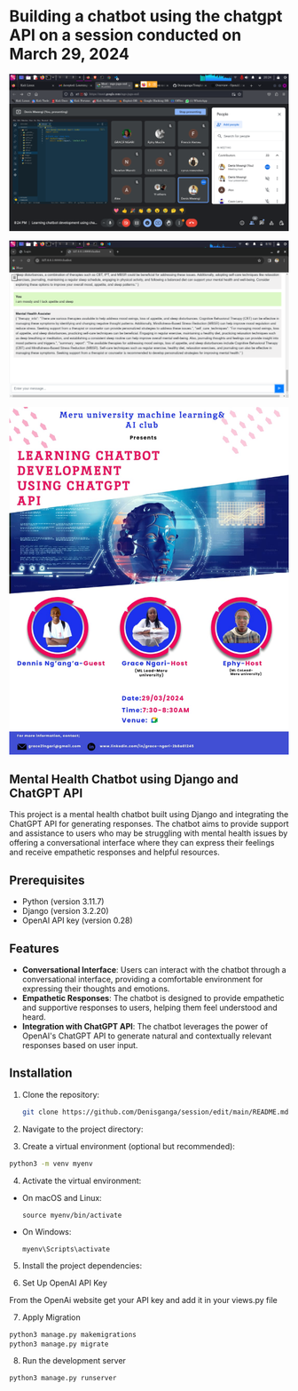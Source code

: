 # Building a chatbot using the chatgpt API on a session conducted on March 29, 2024
![Example Image](https://github.com/Denisganga/session/blob/main/Screenshot_2024-03-29_20_24_04.png)

![Example Image](Screenshot_2024-03-31_08_10_58.png)

![Example Image](WhatsApp%20Image%202024-03-29%20at%2010.55.22%20PM.jpeg)

## Mental Health Chatbot using Django and ChatGPT API

This project is a mental health chatbot built using Django and integrating the ChatGPT API for generating responses. The chatbot aims to provide support and assistance to users who may be struggling with mental health issues by offering a conversational interface where they can express their feelings and receive empathetic responses and helpful resources.

## Prerequisites

- Python (version 3.11.7)
- Django (version 3.2.20)
- OpenAI API key (version 0.28)

## Features

- **Conversational Interface**: Users can interact with the chatbot through a conversational interface, providing a comfortable environment for expressing their thoughts and emotions.
- **Empathetic Responses**: The chatbot is designed to provide empathetic and supportive responses to users, helping them feel understood and heard.
- **Integration with ChatGPT API**: The chatbot leverages the power of OpenAI's ChatGPT API to generate natural and contextually relevant responses based on user input.


## Installation

1. Clone the repository:
   ```bash
   git clone https://github.com/Denisganga/session/edit/main/README.md
   ```
2. Navigate to the project directory:

3. Create a virtual environment (optional but recommended):
 ```bash
 python3 -m venv myenv
 ```

4. Activate the virtual environment:

- On macOS and Linux:

  ```
  source myenv/bin/activate
  ```

- On Windows:

  ```
  myenv\Scripts\activate
  ```

5. Install the project dependencies:

6.  Set Up OpenAI API Key

From the OpenAi website get your API key and add it in your views.py file

7. Apply Migration

```bash
python3 manage.py makemigrations
python3 manage.py migrate
```
8. Run the development server

```bash
python3 manage.py runserver
```


